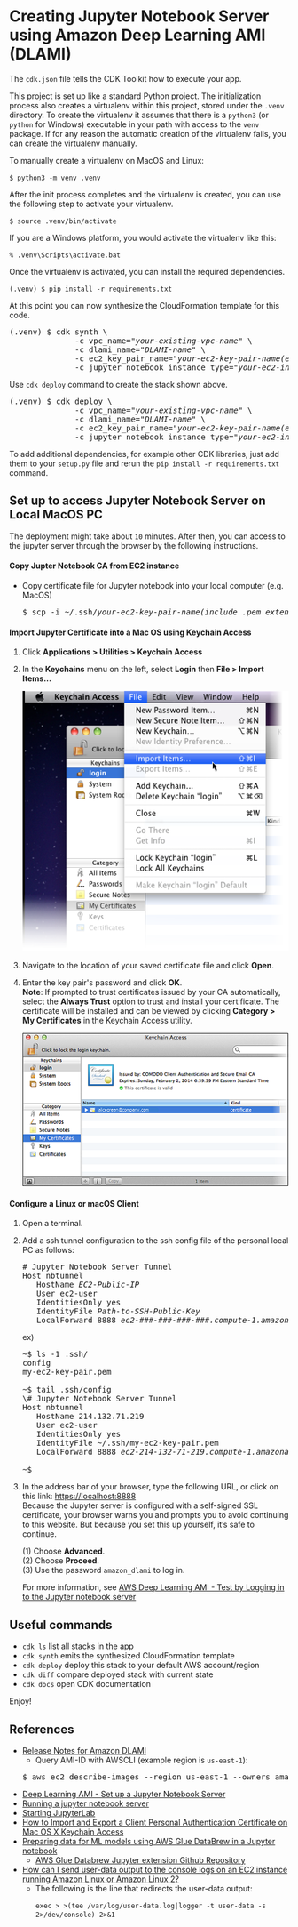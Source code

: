 
# Creating Jupyter Notebook Server using Amazon Deep Learning AMI (DLAMI)

The `cdk.json` file tells the CDK Toolkit how to execute your app.

This project is set up like a standard Python project.  The initialization
process also creates a virtualenv within this project, stored under the `.venv`
directory.  To create the virtualenv it assumes that there is a `python3`
(or `python` for Windows) executable in your path with access to the `venv`
package. If for any reason the automatic creation of the virtualenv fails,
you can create the virtualenv manually.

To manually create a virtualenv on MacOS and Linux:

```
$ python3 -m venv .venv
```

After the init process completes and the virtualenv is created, you can use the following
step to activate your virtualenv.

```
$ source .venv/bin/activate
```

If you are a Windows platform, you would activate the virtualenv like this:

```
% .venv\Scripts\activate.bat
```

Once the virtualenv is activated, you can install the required dependencies.

```
(.venv) $ pip install -r requirements.txt
```

At this point you can now synthesize the CloudFormation template for this code.

<pre>
(.venv) $ cdk synth \
              -c vpc_name="<i>your-existing-vpc-name</i>" \
              -c dlami_name="<i>DLAMI-name</i>" \
              -c ec2_key_pair_name="<i>your-ec2-key-pair-name(exclude .pem extension)</i>" \
              -c jupyter_notebook_instance_type="<i>your-ec2-instance-type</i>"
</pre>

Use `cdk deploy` command to create the stack shown above.

<pre>
(.venv) $ cdk deploy \
              -c vpc_name="<i>your-existing-vpc-name</i>" \
              -c dlami_name="<i>DLAMI-name</i>" \
              -c ec2_key_pair_name="<i>your-ec2-key-pair-name(exclude .pem extension)</i>" \
              -c jupyter_notebook_instance_type="<i>your-ec2-instance-type</i>"
</pre>

To add additional dependencies, for example other CDK libraries, just add
them to your `setup.py` file and rerun the `pip install -r requirements.txt`
command.

## Set up to access Jupyter Notebook Server on Local MacOS PC

The deployment might take about `10` minutes.
After then, you can access to the jupyter server through the browser by the following instructions.

#### Copy Jupter Notebook CA from EC2 instance

- Copy certificate file for Jupyter notebook into your local computer (e.g. MacOS)
  <pre>
  $ scp -i ~/.ssh/<i>your-ec2-key-pair-name(include .pem extension)</i> ec2-user@<i>jupyter-instance-public-ip</i>:/home/ec2-user/certificate/mycert.pem ./mycert.pem
  </pre>

#### Import Jupyter Certificate into a Mac OS using Keychain Access

1. Click **Applications > Utilities > Keychain Access**
2. In the **Keychains** menu on the left, select **Login** then **File > Import Items...**
   
   ![macos_keychain_access_import_items01](./resources/macos_keychain_access_import_items01.png)

3. Navigate to the location of your saved certificate file and click **Open**.
4. Enter the key pair's password and click **OK**.<br/>
   **Note**: If prompted to trust certificates issued by your CA automatically, select the **Always Trust** option to trust and install your certificate.
   The certificate will be installed and can be viewed by clicking **Category > My Certificates** in the Keychain Access utility.

   ![macos_keychain_access_import_items04](./resources/macos_keychain_access_import_items04.png)

#### Configure a Linux or macOS Client
1. Open a terminal.
2. Add a ssh tunnel configuration to the ssh config file of the personal local PC as follows:
   <pre>
   # Jupyter Notebook Server Tunnel
   Host nbtunnel
      HostName <i>EC2-Public-IP</i>
      User ec2-user
      IdentitiesOnly yes
      IdentityFile <i>Path-to-SSH-Public-Key</i>
      LocalForward 8888 <i>ec2-###-###-###-###.compute-1.amazonaws.com</i>:8888
   </pre>

   ex)

   <pre>
   ~$ ls -1 .ssh/
   config
   my-ec2-key-pair.pem

   ~$ tail .ssh/config
   \# Jupyter Notebook Server Tunnel
   Host nbtunnel
      HostName 214.132.71.219
      User ec2-user
      IdentitiesOnly yes
      IdentityFile ~/.ssh/my-ec2-key-pair.pem
      LocalForward 8888 <i>ec2-214-132-71-219.compute-1.amazonaws.com</i>:8888

   ~$
   </pre>

3. In the address bar of your browser, type the following URL, or click on this link: [https://localhost:8888](https://localhost:8888)<br/>
   Because the Jupyter server is configured with a self-signed SSL certificate, your browser warns you and prompts you to avoid continuing to this website. But because you set this up yourself, it’s safe to continue.

   (1) Choose **Advanced**.<br/>
   (2) Choose **Proceed**.<br/>
   (3) Use the password `amazon_dlami` to log in.<br/>

   For more information, see [AWS Deep Learning AMI - Test by Logging in to the Jupyter notebook server](https://docs.aws.amazon.com/dlami/latest/devguide/setup-jupyter-login.html)

## Useful commands

 * `cdk ls`          list all stacks in the app
 * `cdk synth`       emits the synthesized CloudFormation template
 * `cdk deploy`      deploy this stack to your default AWS account/region
 * `cdk diff`        compare deployed stack with current state
 * `cdk docs`        open CDK documentation

Enjoy!

## References

 * [Release Notes for Amazon DLAMI](https://docs.aws.amazon.com/dlami/latest/devguide/appendix-ami-release-notes.html)
   * Query AMI-ID with AWSCLI (example region is `us-east-1`):
   <pre>
   $ aws ec2 describe-images --region us-east-1 --owners amazon --filters 'Name=name,Values=Deep Learning AMI (Amazon Linux 2) Version ??.?' 'Name=state,Values=available' --query 'reverse(sort_by(Images, &CreationDate))[:1].Name'
   </pre>
 * [Deep Learning AMI - Set up a Jupyter Notebook Server](https://docs.aws.amazon.com/dlami/latest/devguide/setup-jupyter.html)
 * [Running a jupyter notebook server](https://jupyter-notebook.readthedocs.io/en/stable/public_server.html)
 * [Starting JupyterLab](https://jupyterlab.readthedocs.io/en/stable/getting_started/starting.html)
 * [How to Import and Export a Client Personal Authentication Certificate on Mac OS X Keychain Access](https://sectigo.com/faqs/detail/How-to-Import-and-Export-a-Client-Personal-Authentication-Certificate-on-Mac-OS-X-Keychain-Access/kA03l000000vFhu)
 * [Preparing data for ML models using AWS Glue DataBrew in a Jupyter notebook](https://aws.amazon.com/blogs/big-data/preparing-data-for-ml-models-using-aws-glue-databrew-in-a-jupyter-notebook/)
   * [AWS Glue Databrew Jupyter extension Github Repository](https://github.com/aws/aws-glue-databrew-jupyter-extension/tree/main/blogpost/cloudformation)
 * [How can I send user-data output to the console logs on an EC2 instance running Amazon Linux or Amazon Linux 2?](https://aws.amazon.com/premiumsupport/knowledge-center/ec2-linux-log-user-data/)
   * The following is the line that redirects the user-data output:
     ```
     exec > >(tee /var/log/user-data.log|logger -t user-data -s 2>/dev/console) 2>&1
     ```

